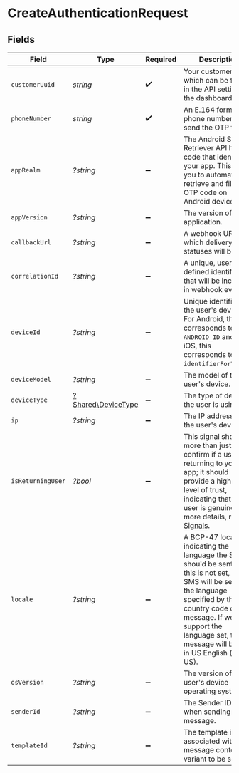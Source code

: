 # CreateAuthenticationRequest


## Fields

| Field                                                                                                                                                                                                                                                           | Type                                                                                                                                                                                                                                                            | Required                                                                                                                                                                                                                                                        | Description                                                                                                                                                                                                                                                     | Example                                                                                                                                                                                                                                                         |
| --------------------------------------------------------------------------------------------------------------------------------------------------------------------------------------------------------------------------------------------------------------- | --------------------------------------------------------------------------------------------------------------------------------------------------------------------------------------------------------------------------------------------------------------- | --------------------------------------------------------------------------------------------------------------------------------------------------------------------------------------------------------------------------------------------------------------- | --------------------------------------------------------------------------------------------------------------------------------------------------------------------------------------------------------------------------------------------------------------- | --------------------------------------------------------------------------------------------------------------------------------------------------------------------------------------------------------------------------------------------------------------- |
| `customerUuid`                                                                                                                                                                                                                                                  | *string*                                                                                                                                                                                                                                                        | :heavy_check_mark:                                                                                                                                                                                                                                              | Your customer UUID, which can be found in the API settings in the dashboard.                                                                                                                                                                                    |                                                                                                                                                                                                                                                                 |
| `phoneNumber`                                                                                                                                                                                                                                                   | *string*                                                                                                                                                                                                                                                        | :heavy_check_mark:                                                                                                                                                                                                                                              | An E.164 formatted phone number to send the OTP to.                                                                                                                                                                                                             | +1234567890                                                                                                                                                                                                                                                     |
| `appRealm`                                                                                                                                                                                                                                                      | *?string*                                                                                                                                                                                                                                                       | :heavy_minus_sign:                                                                                                                                                                                                                                              | The Android SMS Retriever API hash code that identifies your app. This allows you to automatically retrieve and fill the OTP code on Android devices.                                                                                                           |                                                                                                                                                                                                                                                                 |
| `appVersion`                                                                                                                                                                                                                                                    | *?string*                                                                                                                                                                                                                                                       | :heavy_minus_sign:                                                                                                                                                                                                                                              | The version of your application.                                                                                                                                                                                                                                |                                                                                                                                                                                                                                                                 |
| `callbackUrl`                                                                                                                                                                                                                                                   | *?string*                                                                                                                                                                                                                                                       | :heavy_minus_sign:                                                                                                                                                                                                                                              | A webhook URL to which delivery statuses will be sent.                                                                                                                                                                                                          |                                                                                                                                                                                                                                                                 |
| `correlationId`                                                                                                                                                                                                                                                 | *?string*                                                                                                                                                                                                                                                       | :heavy_minus_sign:                                                                                                                                                                                                                                              | A unique, user-defined identifier that will be included in webhook events                                                                                                                                                                                       |                                                                                                                                                                                                                                                                 |
| `deviceId`                                                                                                                                                                                                                                                      | *?string*                                                                                                                                                                                                                                                       | :heavy_minus_sign:                                                                                                                                                                                                                                              | Unique identifier for the user's device. For Android, this corresponds to the `ANDROID_ID` and for iOS, this corresponds to the `identifierForVendor`.                                                                                                          |                                                                                                                                                                                                                                                                 |
| `deviceModel`                                                                                                                                                                                                                                                   | *?string*                                                                                                                                                                                                                                                       | :heavy_minus_sign:                                                                                                                                                                                                                                              | The model of the user's device.                                                                                                                                                                                                                                 |                                                                                                                                                                                                                                                                 |
| `deviceType`                                                                                                                                                                                                                                                    | [?Shared\DeviceType](../../Models/Shared/DeviceType.md)                                                                                                                                                                                                         | :heavy_minus_sign:                                                                                                                                                                                                                                              | The type of device the user is using.                                                                                                                                                                                                                           |                                                                                                                                                                                                                                                                 |
| `ip`                                                                                                                                                                                                                                                            | *?string*                                                                                                                                                                                                                                                       | :heavy_minus_sign:                                                                                                                                                                                                                                              | The IP address of the user's device.                                                                                                                                                                                                                            |                                                                                                                                                                                                                                                                 |
| `isReturningUser`                                                                                                                                                                                                                                               | *?bool*                                                                                                                                                                                                                                                         | :heavy_minus_sign:                                                                                                                                                                                                                                              | This signal should do more than just confirm if a user is returning to your app; it should provide a higher level of trust, indicating that the user is genuine. For more details, refer to [Signals](/guides/prevent-fraud#signals).                           |                                                                                                                                                                                                                                                                 |
| `locale`                                                                                                                                                                                                                                                        | *?string*                                                                                                                                                                                                                                                       | :heavy_minus_sign:                                                                                                                                                                                                                                              | A BCP-47 locale indicating the language the SMS should be sent to; if this is not set, the SMS will be sent to the language specified by the country code of the message. If we don't support the language set, the message will be sent in US English (en-US). | en-US                                                                                                                                                                                                                                                           |
| `osVersion`                                                                                                                                                                                                                                                     | *?string*                                                                                                                                                                                                                                                       | :heavy_minus_sign:                                                                                                                                                                                                                                              | The version of the user's device operating system.                                                                                                                                                                                                              |                                                                                                                                                                                                                                                                 |
| `senderId`                                                                                                                                                                                                                                                      | *?string*                                                                                                                                                                                                                                                       | :heavy_minus_sign:                                                                                                                                                                                                                                              | The Sender ID to use when sending the message.                                                                                                                                                                                                                  |                                                                                                                                                                                                                                                                 |
| `templateId`                                                                                                                                                                                                                                                    | *?string*                                                                                                                                                                                                                                                       | :heavy_minus_sign:                                                                                                                                                                                                                                              | The template id associated with the message content variant to be sent.                                                                                                                                                                                         |                                                                                                                                                                                                                                                                 |